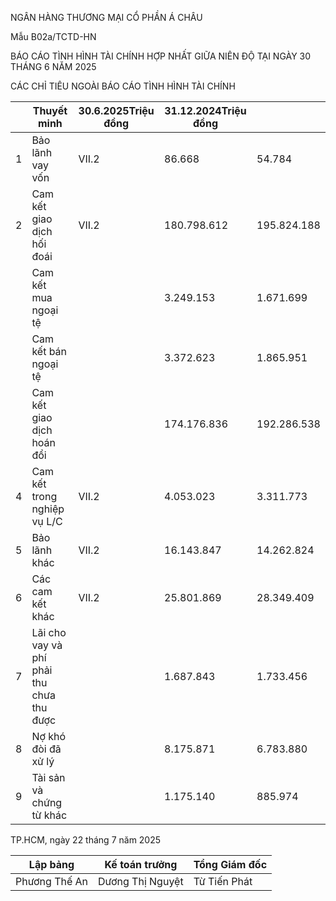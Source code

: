 


NGÂN HÀNG THƯƠNG MẠI CỔ PHẦN Á CHÂU

Mẫu B02a/TCTD-HN

BÁO CÁO TÌNH HÌNH TÀI CHÍNH HỢP NHẤT GIỮA NIÊN ĐỘ
TẠI NGÀY 30 THÁNG 6 NĂM 2025

CÁC CHỈ TIÊU NGOÀI BÁO CÁO TÌNH HÌNH TÀI CHÍNH

|   | Thuyết minh                               | 30.6.2025Triệu đồng | 31.12.2024Triệu đồng |             |
| - | ----------------------------------------- | ------------------- | -------------------- | ----------- |
| 1 | Bảo lãnh vay vốn                          | VII.2               | 86.668               | 54.784      |
| 2 | Cam kết giao dịch hối đoái                | VII.2               | 180.798.612          | 195.824.188 |
|   | Cam kết mua ngoại tệ                      |                     | 3.249.153            | 1.671.699   |
|   | Cam kết bán ngoại tệ                      |                     | 3.372.623            | 1.865.951   |
|   | Cam kết giao dịch hoán đổi                |                     | 174.176.836          | 192.286.538 |
| 4 | Cam kết trong nghiệp vụ L/C               | VII.2               | 4.053.023            | 3.311.773   |
| 5 | Bảo lãnh khác                             | VII.2               | 16.143.847           | 14.262.824  |
| 6 | Các cam kết khác                          | VII.2               | 25.801.869           | 28.349.409  |
| 7 | Lãi cho vay và phí phải thu chưa thu được |                     | 1.687.843            | 1.733.456   |
| 8 | Nợ khó đòi đã xử lý                       |                     | 8.175.871            | 6.783.880   |
| 9 | Tài sản và chứng từ khác                  |                     | 1.175.140            | 885.974     |


TP.HCM, ngày 22 tháng 7 năm 2025

| Lập bảng      | Kế toán trưởng   | Tổng Giám đốc |
| ------------- | ---------------- | ------------- |
| Phương Thế An | Dương Thị Nguyệt | Từ Tiến Phát  |



